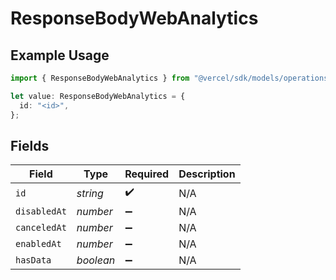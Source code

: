 # ResponseBodyWebAnalytics

## Example Usage

```typescript
import { ResponseBodyWebAnalytics } from "@vercel/sdk/models/operations/getdeployment.js";

let value: ResponseBodyWebAnalytics = {
  id: "<id>",
};
```

## Fields

| Field              | Type               | Required           | Description        |
| ------------------ | ------------------ | ------------------ | ------------------ |
| `id`               | *string*           | :heavy_check_mark: | N/A                |
| `disabledAt`       | *number*           | :heavy_minus_sign: | N/A                |
| `canceledAt`       | *number*           | :heavy_minus_sign: | N/A                |
| `enabledAt`        | *number*           | :heavy_minus_sign: | N/A                |
| `hasData`          | *boolean*          | :heavy_minus_sign: | N/A                |